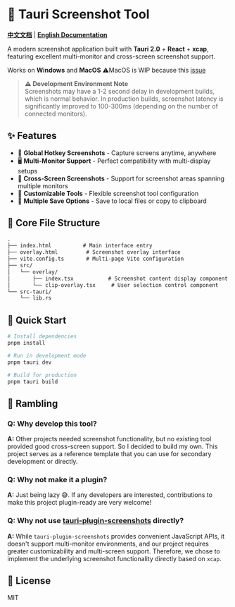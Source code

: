 # 📸 Tauri Screenshot Tool

**[中文文档](./README.zh-CN.md)** | **[English Documentation](./README.md)**

A modern screenshot application built with **Tauri 2.0** + **React** + **xcap**, featuring excellent multi-monitor and cross-screen screenshot support.

Works on **Windows** and **MacOS** 
⚠️MacOS is WIP because this [issue](https://github.com/tauri-apps/tauri/discussions/7839?utm_source=chatgpt.com)

> **⚠️ Development Environment Note**  
> Screenshots may have a 1-2 second delay in development builds, which is normal behavior. In production builds, screenshot latency is significantly improved to 100-300ms (depending on the number of connected monitors).

## ✨ Features

- 🚀 **Global Hotkey Screenshots** - Capture screens anytime, anywhere
- 🖥️ **Multi-Monitor Support** - Perfect compatibility with multi-display setups
- 📐 **Cross-Screen Screenshots** - Support for screenshot areas spanning multiple monitors
- 🎨 **Customizable Tools** - Flexible screenshot tool configuration
- 💾 **Multiple Save Options** - Save to local files or copy to clipboard

## 📁 Core File Structure

```txt
.
├── index.html          # Main interface entry
├── overlay.html         # Screenshot overlay interface
├── vite.config.ts       # Multi-page Vite configuration
├── src/
│   └── overlay/
│       ├── index.tsx           # Screenshot content display component
│       └── clip-overlay.tsx     # User selection control component
└── src-tauri/
    └── lib.rs
```

## 🚀 Quick Start

```bash
# Install dependencies
pnpm install

# Run in development mode
pnpm tauri dev

# Build for production
pnpm tauri build
```

## 🤔 Rambling

### Q: Why develop this tool?
**A:** Other projects needed screenshot functionality, but no existing tool provided good cross-screen support. So I decided to build my own. This project serves as a reference template that you can use for secondary development or directly.

### Q: Why not make it a plugin?
**A:** Just being lazy 😅. If any developers are interested, contributions to make this project plugin-ready are very welcome!

### Q: Why not use [tauri-plugin-screenshots](https://github.com/ayangweb/tauri-plugin-screenshots) directly?
**A:** While `tauri-plugin-screenshots` provides convenient JavaScript APIs, it doesn't support multi-monitor environments, and our project requires greater customizability and multi-screen support. Therefore, we chose to implement the underlying screenshot functionality directly based on `xcap`.


## 📄 License

MIT
